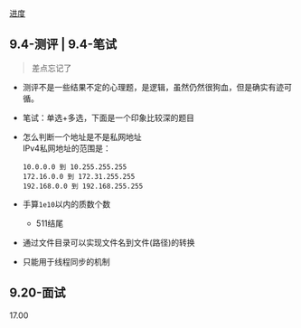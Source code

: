 [进度](https://talent.lenovo.com.cn/account/apply)

## 9.4-测评 | 9.4-笔试
>差点忘记了

+ 测评不是一些结果不定的心理题，是逻辑，虽然仍然很狗血，但是确实有迹可循。

+ 笔试：单选+多选，下面是一个印象比较深的题目

+ 怎么判断一个地址是不是私网地址  
	IPv4私网地址的范围是：
	```
	10.0.0.0 到 10.255.255.255
	172.16.0.0 到 172.31.255.255
	192.168.0.0 到 192.168.255.255
	```

+ 手算`1e10`以内的质数个数
	+ 511结尾
+ 通过文件目录可以实现文件名到文件(路径)的转换
+ 只能用于线程同步的机制

## 9.20-面试

17.00